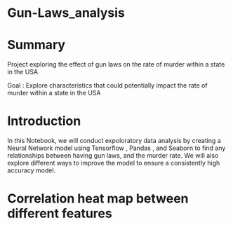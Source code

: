 # Gun-Laws_analysis


# Summary
 Project exploring the effect of gun laws on the rate of murder within a state in the USA
 
 
 Goal : Explore characteristics that could potentially impact the rate of murder within a state in the USA
 
 # Introduction
 
 In this Notebook, we will conduct expoloratory data analysis by creating a Neural Network model using Tensorflow , Pandas , and Seaborn to find any relationships between having gun laws, and the murder rate. We will also explore different ways to improve the model to ensure a consistently high accuracy model.
 
 # Correlation heat map between different features
 
